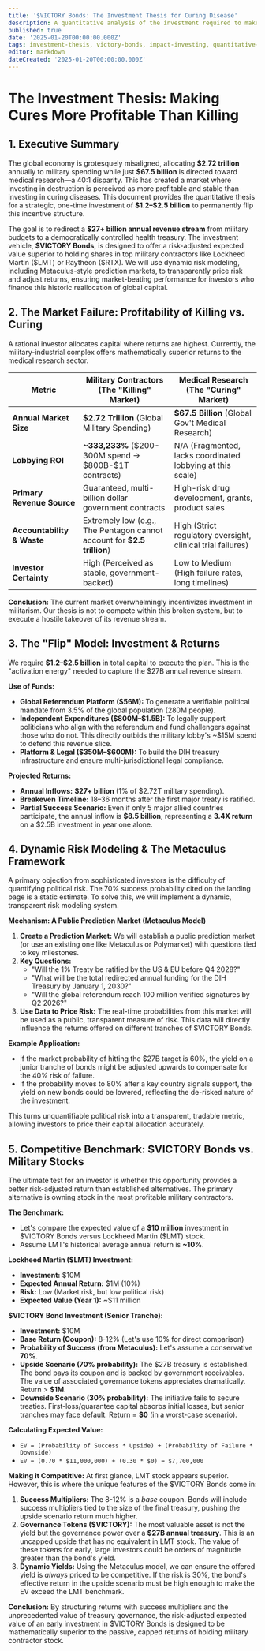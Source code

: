 ```yaml
---
title: '$VICTORY Bonds: The Investment Thesis for Curing Disease'
description: A quantitative analysis of the investment required to make curing disease more profitable than war, detailing the risk, return, and competitive benchmark against the military-industrial complex.
published: true
date: '2025-01-20T00:00:00.000Z'
tags: investment-thesis, victory-bonds, impact-investing, quantitative-finance, risk-modeling, metaculus
editor: markdown
dateCreated: '2025-01-20T00:00:00.000Z'
---
```


# The Investment Thesis: Making Cures More Profitable Than Killing

## 1. Executive Summary

The global economy is grotesquely misaligned, allocating **\$2.72 trillion** annually to military spending while just **\$67.5 billion** is directed toward medical research—a 40:1 disparity. This has created a market where investing in destruction is perceived as more profitable and stable than investing in curing diseases. This document provides the quantitative thesis for a strategic, one-time investment of **\$1.2–\$2.5 billion** to permanently flip this incentive structure.

The goal is to redirect a **\$27+ billion annual revenue stream** from military budgets to a democratically controlled health treasury. The investment vehicle, **\$VICTORY Bonds**, is designed to offer a risk-adjusted expected value superior to holding shares in top military contractors like Lockheed Martin (\$LMT) or Raytheon (\$RTX). We will use dynamic risk modeling, including Metaculus-style prediction markets, to transparently price risk and adjust returns, ensuring market-beating performance for investors who finance this historic reallocation of global capital.

## 2. The Market Failure: Profitability of Killing vs. Curing

A rational investor allocates capital where returns are highest. Currently, the military-industrial complex offers mathematically superior returns to the medical research sector.

| Metric                        | **Military Contractors (The "Killing" Market)**                                | **Medical Research (The "Curing" Market)**                               |
| ----------------------------- | ------------------------------------------------------------------------------ | ------------------------------------------------------------------------ |
| **Annual Market Size**        | **\$2.72 Trillion** (Global Military Spending)                                 | **\$67.5 Billion** (Global Gov't Medical Research)                       |
| **Lobbying ROI**              | **~333,233%** (\$200-300M spend → \$800B-\$1T contracts)                        | N/A (Fragmented, lacks coordinated lobbying at this scale)               |
| **Primary Revenue Source**    | Guaranteed, multi-billion dollar government contracts                          | High-risk drug development, grants, product sales                        |
| **Accountability & Waste**    | Extremely low (e.g., The Pentagon cannot account for **\$2.5 trillion**)       | High (Strict regulatory oversight, clinical trial failures)              |
| **Investor Certainty**        | High (Perceived as stable, government-backed)                                  | Low to Medium (High failure rates, long timelines)                       |

**Conclusion:** The current market overwhelmingly incentivizes investment in militarism. Our thesis is not to compete within this broken system, but to execute a hostile takeover of its revenue stream.

## 3. The "Flip" Model: Investment & Returns

We require **\$1.2–\$2.5 billion** in total capital to execute the plan. This is the "activation energy" needed to capture the \$27B annual revenue stream.

**Use of Funds:**
- **Global Referendum Platform (\$56M):** To generate a verifiable political mandate from 3.5% of the global population (280M people).
- **Independent Expenditures (\$800M–\$1.5B):** To legally support politicians who align with the referendum and fund challengers against those who do not. This directly outbids the military lobby's ~$15M spend to defend this revenue slice.
- **Platform & Legal (\$350M–\$600M):** To build the DIH treasury infrastructure and ensure multi-jurisdictional legal compliance.

**Projected Returns:**
- **Annual Inflows:** **\$27+ billion** (1% of \$2.72T military spending).
- **Breakeven Timeline:** 18–36 months after the first major treaty is ratified.
- **Partial Success Scenario:** Even if only 5 major allied countries participate, the annual inflow is **\$8.5 billion**, representing a **3.4X return** on a \$2.5B investment in year one alone.

## 4. Dynamic Risk Modeling & The Metaculus Framework

A primary objection from sophisticated investors is the difficulty of quantifying political risk. The 70% success probability cited on the landing page is a static estimate. To solve this, we will implement a dynamic, transparent risk modeling system.

**Mechanism: A Public Prediction Market (Metaculus Model)**
1.  **Create a Prediction Market:** We will establish a public prediction market (or use an existing one like Metaculus or Polymarket) with questions tied to key milestones.
2.  **Key Questions:**
    - "Will the 1% Treaty be ratified by the US & EU before Q4 2028?"
    - "What will be the total redirected annual funding for the DIH Treasury by January 1, 2030?"
    - "Will the global referendum reach 100 million verified signatures by Q2 2026?"
3.  **Use Data to Price Risk:** The real-time probabilities from this market will be used as a public, transparent measure of risk. This data will directly influence the returns offered on different tranches of \$VICTORY Bonds.

**Example Application:**
- If the market probability of hitting the \$27B target is 60%, the yield on a junior tranche of bonds might be adjusted upwards to compensate for the 40% risk of failure.
- If the probability moves to 80% after a key country signals support, the yield on new bonds could be lowered, reflecting the de-risked nature of the investment.

This turns unquantifiable political risk into a transparent, tradable metric, allowing investors to price their capital allocation accurately.

## 5. Competitive Benchmark: \$VICTORY Bonds vs. Military Stocks

The ultimate test for an investor is whether this opportunity provides a better risk-adjusted return than established alternatives. The primary alternative is owning stock in the most profitable military contractors.

**The Benchmark:**
- Let's compare the expected value of a **\$10 million** investment in \$VICTORY Bonds versus Lockheed Martin (\$LMT) stock.
- Assume LMT's historical average annual return is **~10%**.

**Lockheed Martin (\$LMT) Investment:**
- **Investment:** \$10M
- **Expected Annual Return:** \$1M (10%)
- **Risk:** Low (Market risk, but low political risk)
- **Expected Value (Year 1):** ~\$11 million

**\$VICTORY Bond Investment (Senior Tranche):**
- **Investment:** \$10M
- **Base Return (Coupon):** 8-12% (Let's use 10% for direct comparison)
- **Probability of Success (from Metaculus):** Let's assume a conservative **70%**.
- **Upside Scenario (70% probability):** The \$27B treasury is established. The bond pays its coupon and is backed by government receivables. The value of associated governance tokens appreciates dramatically. Return > **\$1M**.
- **Downside Scenario (30% probability):** The initiative fails to secure treaties. First-loss/guarantee capital absorbs initial losses, but senior tranches may face default. Return = **\$0** (in a worst-case scenario).

**Calculating Expected Value:**
- `EV = (Probability of Success * Upside) + (Probability of Failure * Downside)`
- `EV = (0.70 * $11,000,000) + (0.30 * $0) = $7,700,000`

**Making it Competitive:**
At first glance, LMT stock appears superior. However, this is where the unique features of the \$VICTORY Bonds come in:
1.  **Success Multipliers:** The 8-12% is a *base* coupon. Bonds will include success multipliers tied to the size of the final treasury, pushing the upside scenario return much higher.
2.  **Governance Tokens (\$VICTORY):** The most valuable asset is not the yield but the governance power over a **\$27B annual treasury**. This is an uncapped upside that has no equivalent in LMT stock. The value of these tokens for early, large investors could be orders of magnitude greater than the bond's yield.
3.  **Dynamic Yields:** Using the Metaculus model, we can ensure the offered yield is *always* priced to be competitive. If the risk is 30%, the bond's effective return in the upside scenario must be high enough to make the EV exceed the LMT benchmark.

**Conclusion:** By structuring returns with success multipliers and the unprecedented value of treasury governance, the risk-adjusted expected value of an early investment in \$VICTORY Bonds is designed to be mathematically superior to the passive, capped returns of holding military contractor stock.
